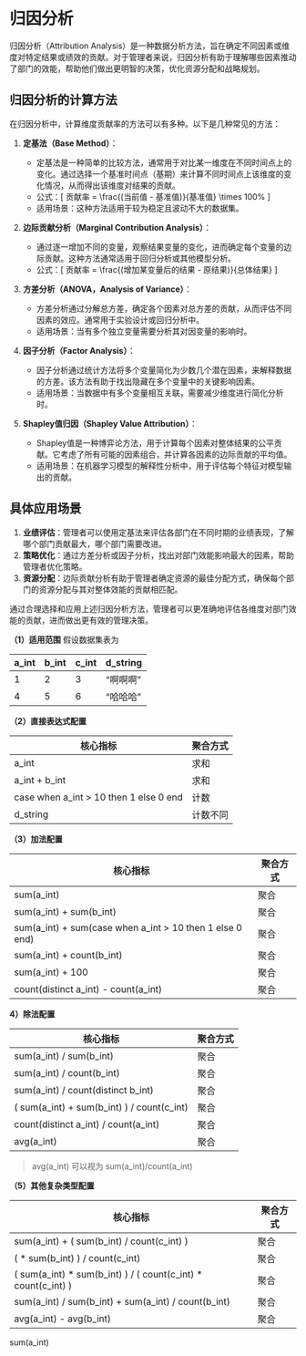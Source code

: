 # 归因分析

归因分析（Attribution Analysis）是一种数据分析方法，旨在确定不同因素或维度对特定结果或绩效的贡献。对于管理者来说，归因分析有助于理解哪些因素推动了部门的效能，帮助他们做出更明智的决策，优化资源分配和战略规划。

## 归因分析的计算方法

在归因分析中，计算维度贡献率的方法可以有多种。以下是几种常见的方法：

1. **定基法（Base Method）**：
   - 定基法是一种简单的比较方法，通常用于对比某一维度在不同时间点上的变化。通过选择一个基准时间点（基期）来计算不同时间点上该维度的变化情况，从而得出该维度对结果的贡献。
   - 公式：\[ 贡献率 = \frac{(当前值 - 基准值)}{基准值} \times 100\% \]
   - 适用场景：这种方法适用于较为稳定且波动不大的数据集。

2. **边际贡献分析（Marginal Contribution Analysis）**：
   - 通过逐一增加不同的变量，观察结果变量的变化，进而确定每个变量的边际贡献。这种方法通常适用于回归分析或其他模型分析。
   - 公式：\[ 贡献率 = \frac{(增加某变量后的结果 - 原结果)}{总体结果} \]

3. **方差分析（ANOVA，Analysis of Variance）**：
   - 方差分析通过分解总方差，确定各个因素对总方差的贡献，从而评估不同因素的效应。通常用于实验设计或回归分析中。
   - 适用场景：当有多个独立变量需要分析其对因变量的影响时。

4. **因子分析（Factor Analysis）**：
   - 因子分析通过统计方法将多个变量简化为少数几个潜在因素，来解释数据的方差。该方法有助于找出隐藏在多个变量中的关键影响因素。
   - 适用场景：当数据中有多个变量相互关联，需要减少维度进行简化分析时。

5. **Shapley值归因（Shapley Value Attribution）**：
   - Shapley值是一种博弈论方法，用于计算每个因素对整体结果的公平贡献。它考虑了所有可能的因素组合，并计算各因素的边际贡献的平均值。
   - 适用场景：在机器学习模型的解释性分析中，用于评估每个特征对模型输出的贡献。

## 具体应用场景

1. **业绩评估**：管理者可以使用定基法来评估各部门在不同时期的业绩表现，了解哪个部门贡献最大，哪个部门需要改进。
2. **策略优化**：通过方差分析或因子分析，找出对部门效能影响最大的因素，帮助管理者优化策略。
3. **资源分配**：边际贡献分析有助于管理者确定资源的最佳分配方式，确保每个部门的资源分配与其对整体效能的贡献相匹配。

通过合理选择和应用上述归因分析方法，管理者可以更准确地评估各维度对部门效能的贡献，进而做出更有效的管理决策。


**（1）适用范围**
假设数据集表为

| **a_int** | **b_int** | **c_int** | **d_string** |
| --------- | --------- | --------- | ------------ |
| 1         | 2         | 3         | “啊啊啊”     |
| 4         | 5         | 6         | “哈哈哈”     |

**（2）直接表达式配置**

| **核心指标**                           | **聚合方式** |
| -------------------------------------- | ------------ |
| a_int                                  | 求和         |
| a_int + b_int                          | 求和         |
| case when a_int > 10 then 1 else 0 end | 计数         |
| d_string                               | 计数不同     |


**（3）加法配置**

| **核心指标**                                             | **聚合方式** |
| -------------------------------------------------------- | ------------ |
| sum(a_int)                                               | 聚合         |
| sum(a_int) + sum(b_int)                                  | 聚合         |
| sum(a_int) + sum(case when a_int > 10 then 1 else 0 end) | 聚合         |
| sum(a_int) + count(b_int)                                | 聚合         |
| sum(a_int) + 100                                         | 聚合         |
| count(distinct a_int) - count(a_int)                     | 聚合         |



**4）除法配置**

| **核心指标**                               | **聚合方式** |
| ------------------------------------------ | ------------ |
| sum(a_int) / sum(b_int)                    | 聚合         |
| sum(a_int) / count(b_int)                  | 聚合         |
| sum(a_int) / count(distinct b_int)         | 聚合         |
| ( sum(a_int) + sum(b_int) ) / count(c_int) | 聚合         |
| count(distinct a_int) / count(a_int)       | 聚合         |
| avg(a_int)                                 | 聚合         |

> avg(a_int) 可以视为 sum(a_int)/count(a_int)



**（5）其他复杂类型配置**

| **核心指标**                                                 | **聚合方式** |
| ------------------------------------------------------------ | ------------ |
| sum(a_int) + ( sum(b_int) / count(c_int) )                   | 聚合         |
| ( * sum(b_int) ) / count(c_int)                   | 聚合         |
| ( sum(a_int) * sum(b_int) ) / ( count(c_int) * count(c_int) ) | 聚合         |
| sum(a_int) / sum(b_int) + sum(a_int) / count(b_int)          | 聚合         |
| avg(a_int) - avg(b_int)                                      | 聚合         |
sum(a_int) 